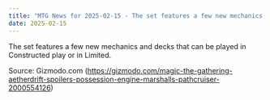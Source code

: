 ```yaml
---
title: "MTG News for 2025-02-15 - The set features a few new mechanics and decks tha..."
date: 2025-02-15
---
```


The set features a few new mechanics and decks that can be played in Constructed play or in Limited.

Source: Gizmodo.com (https://gizmodo.com/magic-the-gathering-aetherdrift-spoilers-possession-engine-marshalls-pathcruiser-2000554126)
